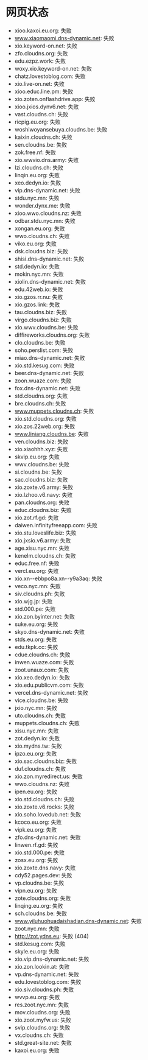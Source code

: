 # 网页状态
- xioo.kaxoi.eu.org: 失败
- www.xiaomaomi.dns-dynamic.net: 失败
- xio.keyword-on.net: 失败
- zfo.cloudns.org: 失败
- edu.ezpz.work: 失败
- woxy.xio.keyword-on.net: 失败
- chatz.lovestoblog.com: 失败
- xio.live-on.net: 失败
- xioo.educ.line.pm: 失败
- xio.zoten.onflashdrive.app: 失败
- xioo.jxios.dynv6.net: 失败
- vast.cloudns.ch: 失败
- ricpig.eu.org: 失败
- woshiwoyansebuya.cloudns.be: 失败
- kaixin.cloudns.ch: 失败
- sen.cloudns.be: 失败
- zok.free.nf: 失败
- xio.wwvio.dns.army: 失败
- lzi.cloudns.ch: 失败
- linqin.eu.org: 失败
- xeo.dedyn.io: 失败
- vip.dns-dynamic.net: 失败
- stdu.nyc.mn: 失败
- wonder.dynx.me: 失败
- xioo.wwo.cloudns.nz: 失败
- odbar.stdu.nyc.mn: 失败
- xongan.eu.org: 失败
- wwo.cloudns.ch: 失败
- viko.eu.org: 失败
- dsk.cloudns.biz: 失败
- shisi.dns-dynamic.net: 失败
- std.dedyn.io: 失败
- mokin.nyc.mn: 失败
- xiolin.dns-dynamic.net: 失败
- edu.42web.io: 失败
- xio.gzos.rr.nu: 失败
- xio.gzos.link: 失败
- tau.cloudns.biz: 失败
- virgo.cloudns.biz: 失败
- xio.wwv.cloudns.be: 失败
- diffireworks.cloudns.org: 失败
- clo.cloudns.be: 失败
- soho.perslist.com: 失败
- miao.dns-dynamic.net: 失败
- xio.std.kesug.com: 失败
- beer.dns-dynamic.net: 失败
- zoon.wuaze.com: 失败
- fox.dns-dynamic.net: 失败
- std.cloudns.org: 失败
- bre.cloudns.ch: 失败
- www.muppets.cloudns.ch: 失败
- xio.std.cloudns.org: 失败
- xio.zos.22web.org: 失败
- www.liniang.cloudns.be: 失败
- ven.cloudns.biz: 失败
- xio.xiaohhh.xyz: 失败
- skvip.eu.org: 失败
- wwv.cloudns.be: 失败
- si.cloudns.be: 失败
- sac.cloudns.biz: 失败
- xio.zoxte.v6.army: 失败
- xio.lzhoo.v6.navy: 失败
- pan.cloudns.org: 失败
- educ.cloudns.biz: 失败
- xio.zot.rf.gd: 失败
- daiwen.infinityfreeapp.com: 失败
- xio.stu.loveslife.biz: 失败
- xio.jxsio.v6.army: 失败
- age.xisu.nyc.mn: 失败
- kenelm.cloudns.ch: 失败
- educ.free.nf: 失败
- vercl.eu.org: 失败
- xio.xn--ebbpo8a.xn--y9a3aq: 失败
- veco.nyc.mn: 失败
- siv.cloudns.ph: 失败
- xio.wjg.jp: 失败
- std.000.pe: 失败
- xio.zon.byinter.net: 失败
- suke.eu.org: 失败
- skyo.dns-dynamic.net: 失败
- stds.eu.org: 失败
- edu.tkpk.cc: 失败
- cdue.cloudns.ch: 失败
- inwen.wuaze.com: 失败
- zoot.unaux.com: 失败
- xio.xeo.dedyn.io: 失败
- xio.edu.publicvm.com: 失败
- vercel.dns-dynamic.net: 失败
- vice.cloudns.be: 失败
- jxio.nyc.mn: 失败
- uto.cloudns.ch: 失败
- muppets.cloudns.ch: 失败
- xisu.nyc.mn: 失败
- zot.dedyn.io: 失败
- xio.mydns.tw: 失败
- ipzo.eu.org: 失败
- xio.sac.cloudns.biz: 失败
- duf.cloudns.ch: 失败
- xio.zon.myredirect.us: 失败
- wwo.cloudns.nz: 失败
- ipen.eu.org: 失败
- xio.std.cloudns.ch: 失败
- xio.zoxte.v6.rocks: 失败
- xio.soho.lovedub.net: 失败
- kcoco.eu.org: 失败
- vipk.eu.org: 失败
- zfo.dns-dynamic.net: 失败
- linwen.rf.gd: 失败
- xio.std.000.pe: 失败
- zosx.eu.org: 失败
- xio.zoxte.dns.navy: 失败
- cdy52.pages.dev: 失败
- vp.cloudns.be: 失败
- vipn.eu.org: 失败
- zote.cloudns.org: 失败
- linqing.eu.org: 失败
- sch.cloudns.be: 失败
- www.yiluhuohuadaishadian.dns-dynamic.net: 失败
- zoot.nyc.mn: 失败
- http://zot.ydns.eu: 失败 (404)
- std.kesug.com: 失败
- skyle.eu.org: 失败
- xio.vip.dns-dynamic.net: 失败
- xio.zon.lookin.at: 失败
- vp.dns-dynamic.net: 失败
- edu.lovestoblog.com: 失败
- xio.siv.cloudns.ph: 失败
- wvvp.eu.org: 失败
- res.zoot.nyc.mn: 失败
- mov.cloudns.org: 失败
- xio.zoot.myfw.us: 失败
- svip.cloudns.org: 失败
- vx.cloudns.ch: 失败
- std.great-site.net: 失败
- kaxoi.eu.org: 失败
